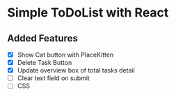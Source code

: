 # Simple ToDoList with React

## Added Features
- [x] Show Cat button with PlaceKitten
- [x] Delete Task Button
- [x] Update overview box of total tasks detail
- [ ] Clear text field on submit
- [ ] CSS
